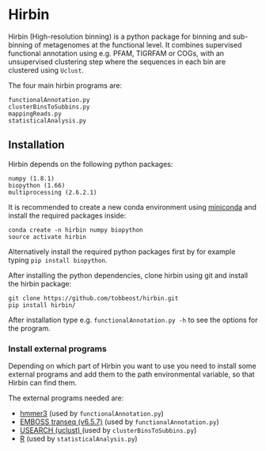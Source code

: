 Hirbin
=======

Hirbin (High-resolution binning) is a python package for binning and sub-binning of metagenomes at the functional level. 
It combines supervised functional annotation using e.g. PFAM, TIGRFAM or COGs, with an unsupervised clustering step 
where the sequences in each bin are clustered using `Uclust`.

The four main hirbin programs are:

    functionalAnnotation.py
	clusterBinsToSubbins.py
	mappingReads.py
	statisticalAnalysis.py


Installation
-------------

Hirbin depends on the following python packages:
	
	numpy (1.8.1)
	biopython (1.66)
	multiprocessing (2.6.2.1)


It is recommended to create a new conda environment using [miniconda](http://conda.pydata.org/miniconda.html) and install
the required packages inside:

	conda create -n hirbin numpy biopython
	source activate hirbin

Alternatively install the required python packages first by for example typing `pip install biopython`.

After installing the python dependencies, clone hirbin using git and install the hirbin package:

	git clone https://github.com/tobbeost/hirbin.git
	pip install hirbin/

After installation type e.g. `functionalAnnotation.py -h` to see the options for the program.



### Install external programs

Depending on which part of Hirbin you want to use you need to install some external
programs and add them to the path environmental variable, so that Hirbin can find them.

The external programs needed are:
* [hmmer3](http://hmmer.org/) (used by `functionalAnnotation.py`)
* [EMBOSS transeq (v6.5.7)](ftp://emboss.open-bio.org/pub/EMBOSS/old/6.5.0/) (used by `functionalAnnotation.py`)
* [USEARCH (uclust) ](http://www.drive5.com/usearch/download.html) (used by `clusterBinsToSubbins.py`)
* [R](https://cran.r-project.org/) (used by `statisticalAnalysis.py`)
